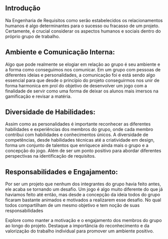 ## Introdução

Na Engenharia de Requisitos como serão estabelecidos os relacionamentos humanos é algo determinantes para o sucesso ou fracasso de um projeto. Certamente, é crucial considerar os aspectos humanos e sociais dentro do próprio grupo de trabalho.

## Ambiente e Comunicação Interna:

Algo que pode realmente se elogiar em relação ao grupo é seu ambiente e a forma como conseguimos nos comunicar. Em um grupo com pessoas de diferentes ideias e personalidades, a comunicação foi e está sendo algo essencial para que desde o princípio do projeto conseguirmos nos unir de forma harmonica em prol do objetivo de desenvolver um jogo com a finalidade de servir como uma forma de deixar os alunos mais imersos na gamificação e revisar a matéria.

## Diversidade de Habilidades:

Assim como as personalidades é importante reconhecer as diferentes habilidades e experiências dos membros do grupo, onde cada membro contribui com habilidades e conhecimentos únicos. A diversidade de competências, desde habilidades técnicas até a criatividade em design, forma um conjunto de talentos que enriquece ainda mais o grupo e a concepção do jogo. Além de ser um ponto positivo para abordar diferentes perspectivas na identificação de requisitos.


## Responsabilidades e Engajamento:

Por ser um projeto que nenhum dos integrantes do grupo havia feito antes, ele acaba se tornando um desafio. Um jogo é algo muito diferente do que já haviamos feito até então, mas desde a concepção da ideia todos do grupo ficaram bastante animados e motivados a realizarem esse desafio. No qual todos compartilham de um mesmo objetivo e tem noção de suas responsabilidades

Explore como manter a motivação e o engajamento dos membros do grupo ao longo do projeto.
Destaque a importância do reconhecimento e da valorização do trabalho individual para promover um ambiente positivo.